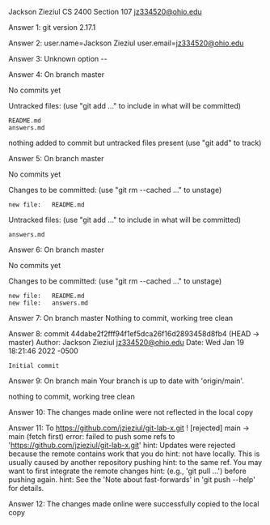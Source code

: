 Jackson Zieziul
CS 2400 Section 107
jz334520@ohio.edu

Answer 1: git version 2.17.1

Answer 2: user.name=Jackson Zieziul
	  user.email=jz334520@ohio.edu

Answer 3: Unknown option --

Answer 4:
On branch master

No commits yet

Untracked files:
(use "git add <file>..." to include in what will be committed)

	README.md
	answers.md

nothing added to commit but untracked files present (use "git add" to track)

Answer 5: 
On branch master

No commits yet

Changes to be committed:
(use "git rm --cached <file>..." to unstage)

	new file:   README.md

Untracked files:
  (use "git add <file>..." to include in what will be committed)

	answers.md

Answer 6: 
On branch master

No commits yet

Changes to be committed:
  (use "git rm --cached <file>..." to unstage)

	new file:   README.md
	new file:   answers.md

Answer 7:
On branch master
Nothing to commit, working tree clean

Answer 8:
commit 44dabe2f2fff94f1ef5dca26f16d2893458d8fb4 (HEAD -> master)
Author: Jackson Zieziul <jz334520@ohio.edu>
Date:   Wed Jan 19 18:21:46 2022 -0500

    Initial commit

Answer 9:
On branch main
Your branch is up to date with 'origin/main'.

nothing to commit, working tree clean

Answer 10: The changes made online were not reflected in the local copy

Answer 11: 
To https://github.com/jzieziul/git-lab-x.git
 ! [rejected]        main -> main (fetch first)
error: failed to push some refs to 'https://github.com/jzieziul/git-lab-x.git'
hint: Updates were rejected because the remote contains work that you do
hint: not have locally. This is usually caused by another repository pushing
hint: to the same ref. You may want to first integrate the remote changes
hint: (e.g., 'git pull ...') before pushing again.
hint: See the 'Note about fast-forwards' in 'git push --help' for details.

Answer 12: The changes made online were successfully copied to the local copy

